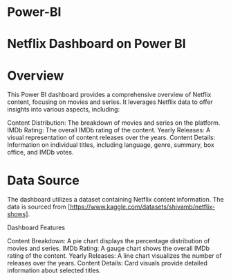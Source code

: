 # Power-BI
# Netflix Dashboard on Power BI

# Overview
This Power BI dashboard provides a comprehensive overview of Netflix content, focusing on movies and series. It leverages Netflix data to offer insights into various aspects, including:

Content Distribution: The breakdown of movies and series on the platform.
IMDb Rating: The overall IMDb rating of the content.
Yearly Releases: A visual representation of content releases over the years.
Content Details: Information on individual titles, including language, genre, summary, box office, and IMDb votes.

# Data Source

The dashboard utilizes a dataset containing Netflix content information. The data is sourced from [https://www.kaggle.com/datasets/shivamb/netflix-shows].

Dashboard Features

Content Breakdown: A pie chart displays the percentage distribution of movies and series.
IMDb Rating: A gauge chart shows the overall IMDb rating of the content.
Yearly Releases: A line chart visualizes the number of releases over the years.
Content Details: Card visuals provide detailed information about selected titles.
